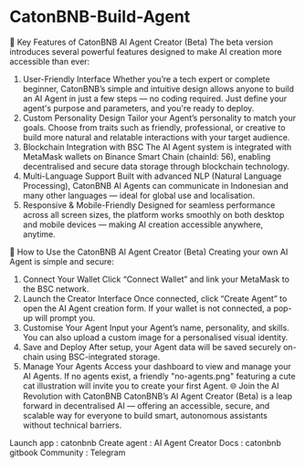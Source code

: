 # CatonBNB-Build-Agent
🌟 Key Features of CatonBNB AI Agent Creator (Beta)
The beta version introduces several powerful features designed to make AI creation more accessible than ever:
1. User-Friendly Interface
Whether you’re a tech expert or complete beginner, CatonBNB’s simple and intuitive design allows anyone to build an AI Agent in just a few steps — no coding required. Just define your agent's purpose and parameters, and you're ready to deploy.
2. Custom Personality Design
Tailor your Agent’s personality to match your goals. Choose from traits such as friendly, professional, or creative to build more natural and relatable interactions with your target audience.
3. Blockchain Integration with BSC
The AI Agent system is integrated with MetaMask wallets on Binance Smart Chain (chainId: 56), enabling decentralised and secure data storage through blockchain technology.
4. Multi-Language Support
Built with advanced NLP (Natural Language Processing), CatonBNB AI Agents can communicate in Indonesian and many other languages — ideal for global use and localisation.
5. Responsive & Mobile-Friendly
Designed for seamless performance across all screen sizes, the platform works smoothly on both desktop and mobile devices — making AI creation accessible anywhere, anytime.

🧠 How to Use the CatonBNB AI Agent Creator (Beta)
Creating your own AI Agent is simple and secure:
1. Connect Your Wallet
Click “Connect Wallet” and link your MetaMask to the BSC network.
2. Launch the Creator Interface
Once connected, click “Create Agent” to open the AI Agent creation form. If your wallet is not connected, a pop-up will prompt you.
3. Customise Your Agent
Input your Agent’s name, personality, and skills. You can also upload a custom image for a personalised visual identity.
4. Save and Deploy
After setup, your Agent data will be saved securely on-chain using BSC-integrated storage.
5. Manage Your Agents
Access your dashboard to view and manage your AI Agents. If no agents exist, a friendly "no-agents.png" featuring a cute cat illustration will invite you to create your first Agent.
🌐 Join the AI Revolution with CatonBNB
CatonBNB’s AI Agent Creator (Beta) is a leap forward in decentralised AI — offering an accessible, secure, and scalable way for everyone to build smart, autonomous assistants without technical barriers.

Launch app : catonbnb
Create agent  : AI Agent Creator
Docs : catonbnb gitbook
Community : Telegram
